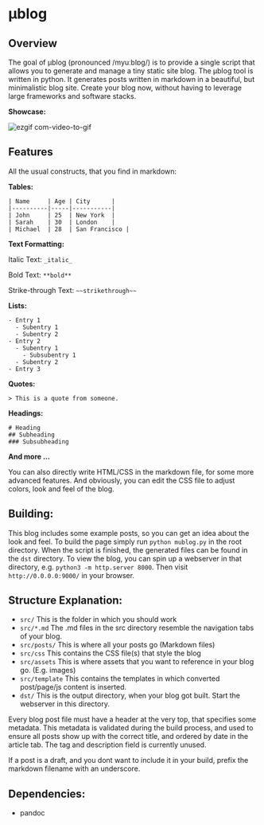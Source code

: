 # μblog

## Overview
The goal of μblog (pronounced /myuːblɒɡ/) is to provide a single script that allows you to generate and manage a tiny static site blog.
The μblog tool is written in python. It generates posts written in markdown in a beautiful, but minimalistic blog site.
Create your blog now, without having to leverage large frameworks and software stacks.

**Showcase:** 

![ezgif com-video-to-gif](https://github.com/766F6964/mublog/assets/34845270/01b27f1d-7ee8-4a66-bb93-4a329fe4695d)

## Features
All the usual constructs, that you find in markdown:

**Tables:**

```
| Name     | Age | City      |
|----------|-----|-----------|
| John     | 25  | New York  |
| Sarah    | 30  | London    |
| Michael  | 28  | San Francisco |
```

**Text Formatting:**

Italic Text: `_italic_`

Bold Text: `**bold**`

Strike-through Text: `~~strikethrough~~`

**Lists:**
```
- Entry 1
  - Subentry 1
  - Subentry 2
- Entry 2
  - Subentry 1
    - Subsubentry 1
  - Subentry 2
- Entry 3
```

**Quotes:**

```
> This is a quote from someone.
```

**Headings:**

```
# Heading
## Subheading
### Subsubheading
```

**And more ...** 

You can also directly write HTML/CSS in the markdown file, for some more advanced features.
And obviously, you can edit the CSS file to adjust colors, look and feel of the blog.

## Building:

This blog includes some example posts, so you can get an idea about the look and feel.
To build the page simply run `python mublog.py` in the root directory. When the script is finished, the generated files
can be found in the `dst` directory. To view the blog, you can spin up a webserver in that directory, e.g. `python3 -m http.server 8000`.
Then visit `http://0.0.0.0:9000/` in your browser.

## Structure Explanation:

- `src/` This is the folder in which you should work
- `src/*.md` The .md files in the src directory resemble the navigation tabs of your blog.
- `src/posts/` This is where all your posts go (Markdown files)
- `src/css` This contains the CSS file(s) that style the blog
- `src/assets` This is where assets that you want to reference in your blog go. (E.g. images)
- `src/template` This contains the templates in which converted post/page/js content is inserted.
- `dst/` This is the output directory, when your blog got built. Start the webserver in this directory.

Every blog post file must have a header at the very top, that specifies some metadata.
This metadata is validated during the build process, and used to ensure all posts show up with 
the correct title, and ordered by date in the article tab.
The tag and description field is currently unused.

If a post is a draft, and you dont want to include it in your build, prefix the markdown filename with an underscore.

## Dependencies:

- pandoc

